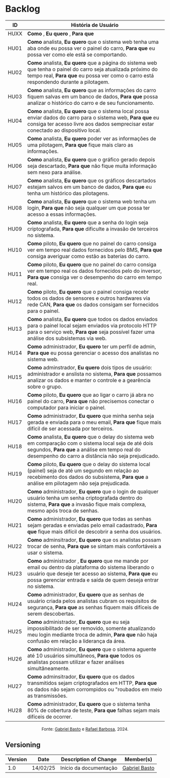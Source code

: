 # Backlog

| **ID** | **História de Usuário** |
| ------ | ----------------------- | 
| HUXX   | **Como** , **Eu quero** , **Para que**  |
| HU01   | **Como** analista, **Eu quero** que o sistema web tenha uma aba onde eu possa ver o painel do carro, **Para que** eu possa ver como ele está se comportando. | 
| HU02   | **Como** analista, **Eu quero** que a página do sistema web que tenha o painel do carro seja atualizada próximo do tempo real, **Para que** eu possa ver como o carro está respondendo durante a pilotagem. |
| HU03   | **Como** analista, **Eu quero** que as informações do carro fiquem salvas em um banco de dados, **Para que** possa analizar o histórico do carro e de seu funcionamento. | 
| HU04   | **Como** analista, **Eu quero** que o sistema local possa enviar dados do carro para o sistema web, **Para que** eu consiga ter acesso livre aos dados semprecisar estar conectado ao dispositivo local. | 
| HU05   | **Como** analista, **Eu quero** poder ver as informações de uma pilotagem, **Para que** fique mais claro as informações. | 
| HU06   | **Como** analista, **Eu quero** que o gráfico gerado depois seja descartado, **Para que** não fique muita informação sem nexo para análise. |
| HU07   | **Como** analista, **Eu quero** que os gráficos descartados estejam salvos em um banco de dados, **Para que** eu tenha um histórico das pilotagens. | 
| HU08   | **Como** analista, **Eu quero** que o sistema web tenha um login, **Para que** não seja qualquer um que possa ter acesso a essas informações. |
| HU09   | **Como** analista, **Eu quero** que a senha do login seja criptografada, **Para que** dificulte a invasão de terceiros no sistema. |
| HU10   | **Como** piloto, **Eu quero** que no painel do carro consiga ver em tempo real dados fornecidos pelo BMS, **Para que** consiga averiguar como estão as baterias do carro. |  
| HU11   | **Como** piloto, **Eu quero** que no painel do carro consiga ver em tempo real os dados fornecidos pelo do inversor, **Para que** consiga ver o desempenho do carro em tempo real. | 
| HU12   | **Como** piloto, **Eu quero** que o painel consiga recebr todos os dados de sensores e outros hardwares via rede CAN, **Para que** os dados consigam ser fornecidos para o painel. | 
| HU13   | **Como** analista, **Eu quero** que todos os dados enviados para o painel local sejam enviados via protocolo HTTP para o serviço web, **Para que** seja possível fazer uma análise dos subsistemas via web. | 
| HU14   | **Como** administrador, **Eu quero** ter um perfil de admin, **Para que** eu possa gerenciar o acesso dos analistas no sistema web. |
| HU15   | **Como** adminstrador, **Eu quero** dois tipos de usuário: administrador e anslista no sistema, **Para que** possamos analizar os dados e manter o controle e a gearência sobre o grupo. |
| HU16   | **Como** piloto, **Eu quero** que ao ligar o carro já abra no painel do carro, **Para que** não precisemos conectar o computador para iniciar o painel. |
| HU17   | **Como** administrador, **Eu quero** que minha senha seja gerada e enviada para o meu email, **Para que** fique mais difícil de ser acessada por terceiros. |
| HU18   | **Como** analista, **Eu quero** que o delay do sistema web em comparação com o sistema local seja de até dois segundos, **Para que** a análise em tempo real do desempenho do carro a distância não seja prejudicado. |
| HU19   | **Como** piloto, **Eu quero** que o delay do sistema local (painel) seja de até um segundo em relação ao recebimento dos dados do subsistema, **Para que** a análise em pilotagem não seja prejudicada. |
| HU20   | **Como** administrador, **Eu quero** que o login de qualquer usuário tenha um senha criptografada dentro do sistema, **Para que** a invasão fique mais complexa, mesmo após troca de senhas. |
| HU21   | **Como** administrador, **Eu quero** que todas as senhas sejam geradas e enviadas pelo email cadastrado, **Para que** fique mais difícil de descobrir a senha dos usuários. |
| HU22   | **Como** adminsitrador, **Eu quero** que os analistas possam trocar de senha, **Para que** se sintam mais confortáveis a usar o sistema. |
| HU23   | **Como** administrador , **Eu quero** que me mande por email ou dentro da plataforma do sistema liberando o usuário que deseje ter acesso ao sistema, **Para que** eu possa gerenciar entrada e saída de quem deseja entrar no sistema. |
| HU24   | **Como** administrador, **Eu quero** que as senhas de usuário criada pelos analistas cubram os requisitos de segurança, **Para que** as senhas fiquem mais difíceis de serem descobertas. |
| HU25   | **Como** administrador, **Eu quero** que eu seja impossibilitado de ser removido, somente atualizando meu login mediante troca de admin, **Para que** não haja confusão em relação a liderança da área. |
| HU26   | **Como** administrador, **Eu quero** que o sistema aguente até 10 usuários simultâneos, **Para que** todos os analistas possam utilizar e fazer análises simultâneamente. |
| HU27   | **Como** adminsitrador, **Eu quero** que os dados transmitidos sejam criptografados em HTTP, **Para que** os dados não sejam corrompidos ou "roubados em meio as transmissões. |
| HU28   | **Como** administrador, **Eu quero** que o sistema tenha 80% de cobertura de teste, **Para que** falhas sejam mais difíceis de ocorrer. |

<font size="2"><p style="text-align: center">Fonte: [Gabriel Basto](https://github.com/Bertolazi) e [Rafael Barbosa](https://github.com/rafaelbdmelo117), 2024.</p></font>


## Versioning

| Version | Date     | Description of Change  | Member(s)                                     |
| ------- | -------- | ---------------------- | --------------------------------------------- |
| 1.0     | 14/02/25 | Início da documentação | [Gabriel Basto](https://github.com/Bertolazi) |
